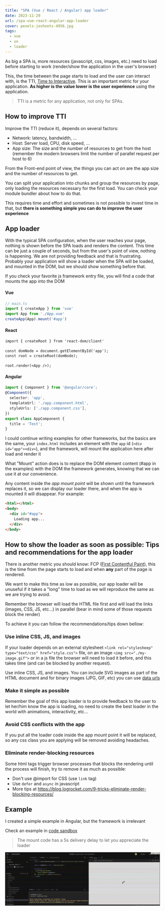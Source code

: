 ```yaml
---
title: "SPA (Vue / React / Angular) app loader"
date: 2023-11-29
url: /spa-vue-react-angular-app-loader
cover: pexels-jeshoots-4956.jpg
tags:
  - vue
  - ux
  - loader  
---
```


As big a SPA is, more resources (javascript, css, images, etc.) need to load before starting to work (render/show the application in the user's browser)

This, the time between the page starts to load and the user can interact with, is the TTI, [Time to Interactive](https://web.dev/articles/tti?hl=en). This is an important metric for your application. **As higher is the value lower is the user experience** using the application.

> TTI is a metric for any application, not only for SPAs.

## How to improve TTI

Improve the TTI (reduce it), depends on several factors:  
- Network: latency, bandwidth, ...
- Host: Server load, CPU, disk speed, ...
- App size: The size and the number of resources to get from the host (remember the modern browsers limit the number of parallel request per host to 6)

From the Front-end point of view, the things you can act on are the app size and the number of resources to get.

You can split your application into chunks and group the resources by page, only loading the resources necessary for the first load. You can check your module bundler about how to do that.

This requires time and effort and sometimes is not possible to invest time in that, but **there is something simple you can do to improve the user experience**

## App loader
With the typical SPA configuration, when the user reaches your page, nothing is shown before the SPA loads and renders the content. This time can be just a couple of seconds, but from the user's point of view, nothing is happening. We are not providing feedback and that is frustrating. Probably your application will show a loader when the SPA will be loaded, and mounted in the DOM, but we should show something before that.

If you check your favorite js framework entry file, you will find a code that mounts the app into the DOM

#### Vue
```typescript
// main.ts
import { createApp } from 'vue'
import App from './App.vue'
createApp(App).mount('#app')
```

#### React 
```tsx
import { createRoot } from 'react-dom/client'

const domNode = document.getElementById('app');
const root = createRoot(domNode);

root.render(<App />);
```


#### Angular
```typescript
import { Component } from '@angular/core';
@Component({
  selector: 'app',
  templateUrl: './app.component.html',
  styleUrls: ['./app.component.css'],
})
export class AppComponent {
  title = 'Test';
}
```

I could continue writing examples for other frameworks, but the basics are the same, your `index.html` includes an element with the `app` id  (`<div id="app"><div>`), and the framework, will mount the application here after load and render it

What "Mount" action does is to replace the DOM element content (#app in the examples) with the DOM the framework generates, knowing that we can use it at our convenience.

Any content inside the _app mount point_ will be shown until the framework replaces it, so we can display our loader there, and when the app is mounted it will disappear. For example:

```html
<html></html>
<body>
  <div id="#app">
    Loading app...
  </div>
</body>
```

## How to show the loader as soon as possible: Tips and recommendations for the app loader

There is another metric you should know: FCP ([First Contentful Paint](https://web.dev/articles/fcp?hl=en)), this is the time from the page starts to load and when **any** part of the page is rendered.

We want to make this time as low as possible, our app loader will be unuseful if it takes a "long" time to load as we will reproduce the same as we are trying to avoid.

Remember the browser will load the HTML file first and will load the links (images, CSS, JS, etc...) in parallel (bear in mind some of those requests block the render)

To achieve it you can follow the recommendations/tips down bellow:

### Use inline CSS, JS, and images

If your loader depends on an external stylesheet `<link rel="stylesheep" type="text/css" href="style.css">` file, on an image `<img src="./my-image.gif">` or in a js file the browser will need to load it before, and this takes time (and can be blocked by another request). 

Use inline CSS, JS, and images. You can include SVG images as part of the HTML document and for binary images (JPG, GIF, etc) you can use [data urls](https://developer.mozilla.org/en-US/docs/Web/HTTP/Basics_of_HTTP/Data_URLs)

### Make it simple as possible

Remember the goal of this app loader is to provide feedback to the user to let her/him know the app is loading, no need to create the best loader in the world with animations, interactivity, etc...

### Avoid CSS conflicts with the app

If you put all the loader code inside the app mount point it will be replaced, so any css class you are applying will be removed avoiding headaches. 

### Eliminate render-blocking resources
Some html tags trigger browser processes that blocks the rendering until the process will finish, try to remove it as much as possible:

- Don't use @import for CSS (use `link` tag)
- Use `defer` and `async` in javascript 
- More tips at https://blog.logrocket.com/9-tricks-eliminate-render-blocking-resources/

## Example
I created a simple example in Angular, but the framework is irrelevant

Check an example in [code sandbox](https://codesandbox.io/p/devbox/keen-kilby-5958v9?file=%2Fsrc%2Fmain.ts%3A10%2C1) 

> The mount code has a 5s delivery delay to let you appreciate the loader

![screen-capture.gif](screen-capture.gif)




